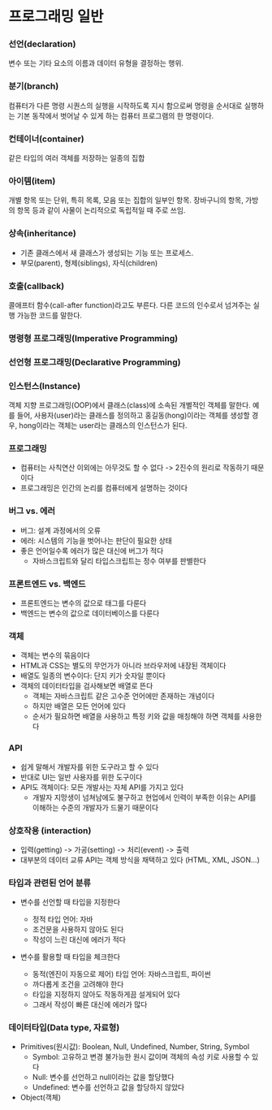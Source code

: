 # 프로그래밍 일반
### 선언(declaration)
변수 또는 기타 요소의 이름과 데이터 유형을 결정하는 행위.
### 분기(branch)
컴퓨터가 다른 명령 시퀀스의 실행을 시작하도록 지시 함으로써 명령을 순서대로 실행하는 기본 동작에서 벗어날 수 있게 하는 컴퓨터 프로그램의 한 명령이다.
### 컨테이너(container)
같은 타입의 여러 객체를 저장하는 일종의 집합
### 아이템(item)
개별 항목 또는 단위, 특히 목록, 모음 또는 집합의 일부인 항목. 장바구니의 항목, 가방의 항목 등과 같이 사물이 논리적으로 독립적일 때 주로 쓰임.
### 상속(inheritance)
- 기존 클래스에서 새 클래스가 생성되는 기능 또는 프로세스. 
- 부모(parent), 형제(siblings), 자식(children)
### 호출(callback)
콜애프터 함수(call-after function)라고도 부른다. 다른 코드의 인수로서 넘겨주는 실행 가능한 코드를 말한다.
### 명령형 프로그래밍(Imperative Programming)
### 선언형 프로그래밍(Declarative Programming)
### 인스턴스(Instance)
객체 지향 프로그래밍(OOP)에서 클래스(class)에 소속된 개별적인 객체를 말한다. 예를 들어, 사용자(user)라는 클래스를 정의하고 홍길동(hong)이라는 객체를 생성할 경우, hong이라는 객체는 user라는 클래스의 인스턴스가 된다. 
### 프로그래밍
- 컴퓨터는 사칙연산 이외에는 아무것도 할 수 없다 -> 2진수의 원리로 작동하기 때문이다
- 프로그래밍은 인간의 논리를 컴퓨터에게 설명하는 것이다
### 버그 vs. 에러
- 버그: 설계 과정에서의 오류
- 에러: 시스템의 기능을 벗어나는 판단이 필요한 상태
- 좋은 언어일수록 에러가 많은 대신에 버그가 적다
    - 자바스크립트와 달리 타입스크립트는 정수 여부를 판별한다
### 프론트엔드 vs. 백엔드
- 프론트엔드는 변수의 값으로 태그를 다룬다
- 백엔드는 변수의 값으로 데이터베이스를 다룬다
### 객체
- 객체는 변수의 묶음이다
- HTML과 CSS는 별도의 무언가가 아니라 브라우저에 내장된 객체이다
- 배열도 일종의 변수이다: 단지 키가 숫자일 뿐이다
- 객체의 데이터타입을 검사해보면 배열로 뜬다
    - 객체는 자바스크립트 같은 고수준 언어에만 존재하는 개념이다
    - 하지만 배열은 모든 언어에 있다
    - 순서가 필요하면 배열을 사용하고 특정 키와 값을 매칭해야 하면 객체를 사용한다
### API
- 쉽게 말해서 개발자를 위한 도구라고 할 수 있다
- 반대로 UI는 일반 사용자를 위한 도구이다
- API도 객체이다: 모든 개발사는 자체 API를 가지고 있다
    - 개발자 지망생이 넘쳐남에도 불구하고 현업에서 인력이 부족한 이유는 API를 이해하는 수준의 개발자가 드물기 때문이다

### 상호작용 (interaction)
- 입력(getting) -> 가공(setting) -> 처리(event) -> 출력
- 대부분의 데이터 교류 API는 객체 방식을 채택하고 있다 (HTML, XML, JSON...)

### 타입과 관련된 언어 분류
- 변수를 선언할 때 타입을 지정한다
  - 정적 타입 언어: 자바
  - 조건문을 사용하지 않아도 된다
  - 작성이 느린 대신에 에러가 적다

- 변수를 활용할 때 타입을 체크한다
  - 동적(엔진이 자동으로 제어) 타입 언어: 자바스크립트, 파이썬
  - 까다롭게 조건을 고려해야 한다
  - 타입을 지정하지 않아도 작동하게끔 설게되어 있다 
  - 그래서 작성이 빠른 대신에 에러가 많다

### 데이터타입(Data type, 자료형)
- Primitives(원시값): Boolean, Null, Undefined, Number, String, Symbol
  - Symbol: 고유하고 변경 불가능한 원시 값이며 객체의 속성 키로 사용할 수 있다
  - Null: 변수를 선언하고 null이라는 값을 할당했다
  - Undefined: 변수를 선언하고 값을 할당하지 않았다
- Object(객체)



